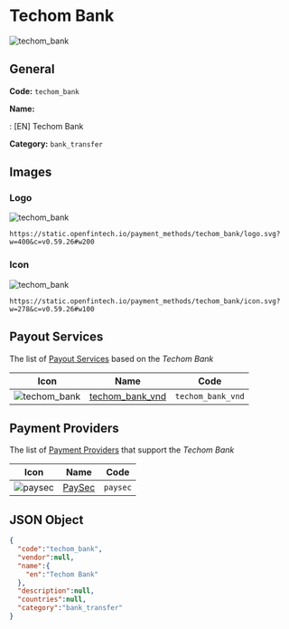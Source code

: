 
# Techom Bank 
![techom_bank](https://static.openfintech.io/payment_methods/techom_bank/logo.svg?w=400&c=v0.59.26#w200)  

## General 
**Code:** `techom_bank` 
 
**Name:** 
 
:	[EN] Techom Bank 
 
**Category:** `bank_transfer` 
 

## Images 

### Logo 
![techom_bank](https://static.openfintech.io/payment_methods/techom_bank/logo.svg?w=400&c=v0.59.26#w200)  

```
https://static.openfintech.io/payment_methods/techom_bank/logo.svg?w=400&c=v0.59.26#w200
```  

### Icon 
![techom_bank](https://static.openfintech.io/payment_methods/techom_bank/icon.svg?w=278&c=v0.59.26#w100)  

```
https://static.openfintech.io/payment_methods/techom_bank/icon.svg?w=278&c=v0.59.26#w100
```  

## Payout Services 
 
The list of [Payout Services](/payout-services/) based on the _Techom Bank_ 

|Icon|Name|Code| 
|:---:|:---:|:---:| 
|![techom_bank](https://static.openfintech.io/payout_methods/techom_bank/icon.svg?w=278&c=v0.59.26#w40) |[techom_bank_vnd](/payout-services/techom_bank_vnd/)|`techom_bank_vnd`| 
 

## Payment Providers 
 
The list of [Payment Providers](/payment-providers/) that support the _Techom Bank_ 

|Icon|Name|Code| 
|:---:|:---:|:---:| 
|![paysec](https://static.openfintech.io/payment_providers/paysec/icon.svg?w=278&c=v0.59.26#w100) |[PaySec](/payment-providers/paysec/)|`paysec`| 
 

## JSON Object 

```json
{
  "code":"techom_bank",
  "vendor":null,
  "name":{
    "en":"Techom Bank"
  },
  "description":null,
  "countries":null,
  "category":"bank_transfer"
}
```  
